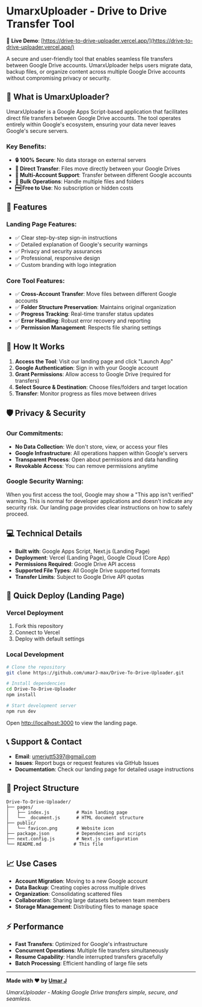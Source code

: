 # UmarxUploader - Drive to Drive Transfer Tool

🚀 **Live Demo**: [https://drive-to-drive-uploader.vercel.app/](https://drive-to-drive-uploader.vercel.app/)

A secure and user-friendly tool that enables seamless file transfers between Google Drive accounts. UmarxUploader helps users migrate data, backup files, or organize content across multiple Google Drive accounts without compromising privacy or security.

## 🎯 What is UmarxUploader?

UmarxUploader is a Google Apps Script-based application that facilitates direct file transfers between Google Drive accounts. The tool operates entirely within Google's ecosystem, ensuring your data never leaves Google's secure servers.

### Key Benefits:
- **🔒 100% Secure**: No data storage on external servers
- **🚀 Direct Transfer**: Files move directly between your Google Drives
- **👥 Multi-Account Support**: Transfer between different Google accounts
- **📁 Bulk Operations**: Handle multiple files and folders
- **🆓 Free to Use**: No subscription or hidden costs

## 🌟 Features

### Landing Page Features:
- ✅ Clear step-by-step sign-in instructions
- ✅ Detailed explanation of Google's security warnings
- ✅ Privacy and security assurances
- ✅ Professional, responsive design
- ✅ Custom branding with logo integration

### Core Tool Features:
- ✅ **Cross-Account Transfer**: Move files between different Google accounts
- ✅ **Folder Structure Preservation**: Maintains original organization
- ✅ **Progress Tracking**: Real-time transfer status updates
- ✅ **Error Handling**: Robust error recovery and reporting
- ✅ **Permission Management**: Respects file sharing settings

## 🚀 How It Works

1. **Access the Tool**: Visit our landing page and click "Launch App"
2. **Google Authentication**: Sign in with your Google account
3. **Grant Permissions**: Allow access to Google Drive (required for transfers)
4. **Select Source & Destination**: Choose files/folders and target location
5. **Transfer**: Monitor progress as files move between drives

## 🛡️ Privacy & Security

### Our Commitments:
- **No Data Collection**: We don't store, view, or access your files
- **Google Infrastructure**: All operations happen within Google's servers
- **Transparent Process**: Open about permissions and data handling
- **Revokable Access**: You can remove permissions anytime

### Google Security Warning:
When you first access the tool, Google may show a "This app isn't verified" warning. This is normal for developer applications and doesn't indicate any security risk. Our landing page provides clear instructions on how to safely proceed.

## 💻 Technical Details

- **Built with**: Google Apps Script, Next.js (Landing Page)
- **Deployment**: Vercel (Landing Page), Google Cloud (Core App)
- **Permissions Required**: Google Drive API access
- **Supported File Types**: All Google Drive supported formats
- **Transfer Limits**: Subject to Google Drive API quotas

## 🚀 Quick Deploy (Landing Page)

### Vercel Deployment
1. Fork this repository
2. Connect to Vercel
3. Deploy with default settings

### Local Development
```bash
# Clone the repository
git clone https://github.com/umarJ-max/Drive-To-Drive-Uploader.git

# Install dependencies
cd Drive-To-Drive-Uploader
npm install

# Start development server
npm run dev
```

Open [http://localhost:3000](http://localhost:3000) to view the landing page.

## 📞 Support & Contact

- **Email**: [umerjutt5397@gmail.com](mailto:umerjutt5397@gmail.com)
- **Issues**: Report bugs or request features via GitHub Issues
- **Documentation**: Check our landing page for detailed usage instructions

## 🔧 Project Structure

```
Drive-To-Drive-Uploader/
├── pages/
│   ├── index.js          # Main landing page
│   └── _document.js      # HTML document structure
├── public/
│   └── favicon.png       # Website icon
├── package.json          # Dependencies and scripts
├── next.config.js        # Next.js configuration
└── README.md            # This file
```

## 📈 Use Cases

- **Account Migration**: Moving to a new Google account
- **Data Backup**: Creating copies across multiple drives
- **Organization**: Consolidating scattered files
- **Collaboration**: Sharing large datasets between team members
- **Storage Management**: Distributing files to manage space

## ⚡ Performance

- **Fast Transfers**: Optimized for Google's infrastructure
- **Concurrent Operations**: Multiple file transfers simultaneously
- **Resume Capability**: Handle interrupted transfers gracefully
- **Batch Processing**: Efficient handling of large file sets

---

**Made with ❤️ by [Umar J](https://github.com/umarJ-max)**

*UmarxUploader - Making Google Drive transfers simple, secure, and seamless.*
